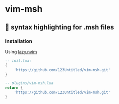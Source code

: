 # vim-msh 
## 🎨  syntax highlighting for .msh files


### Installation
Using [lazy.nvim](https://github.com/folke/lazy.nvim)

```lua
-- init.lua:
{
    'https://github.com/123Untitled/vim-msh.git'
}

-- plugins/vim-msh.lua
return {
    'https://github.com/123Untitled/vim-msh.git'
}
```
